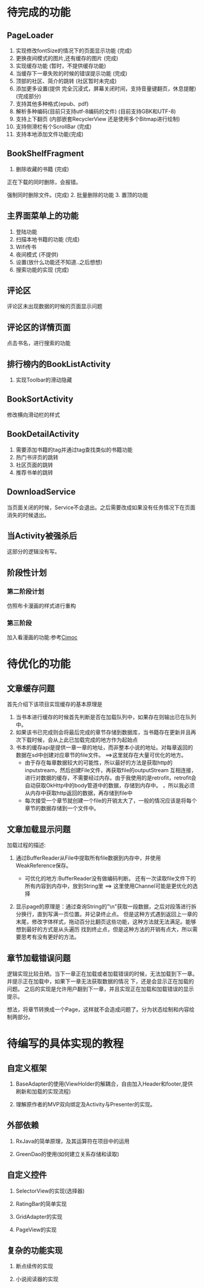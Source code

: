 # 待完成的功能

## PageLoader

1. 实现修改fontSize的情况下的页面显示功能  (完成)
2. 更换夜间模式的图片,还有缓存的图片  (完成)
3. 实现缓存功能                    (暂时，不提供缓存功能)
4. 当缓存下一章失败的时候的错误提示功能  (完成)
5. 顶部的社区、简介的跳转 (社区暂时未完成)
6. 添加更多设置(提供 完全沉浸式，屏幕关闭时间，支持音量键翻页，休息提醒) (完成部分)
7. 支持其他多种格式(epub、pdf)
8. 解析多种编码(目前只支持utf-8编码的文件) (目前支持GBK和UTF-8)
9. 支持上下翻页 (内部嵌套RecyclerView 还是使用多个Bitmap进行绘制)
10. 支持侧滑栏有个ScrollBar (完成)
11. 支持本地添加文件功能(完成)

## BookShelfFragment

1. 删除收藏的书籍  (完成)

正在下载的同时删除，会报错。

强制同时删除文件。(完成)
2. 批量删除的功能
3. 置顶的功能

## 主界面菜单上的功能

1. 登陆功能
2. 扫描本地书籍的功能  (完成)
3. Wifi传书
4. 夜间模式 (不提供)
5. 设置(放什么功能还不知道..之后想想)
6. 搜索功能的实现  (完成)

## 评论区

评论区未出现数据的时候的页面显示问题

## 评论区的详情页面

点击书名，进行搜索的功能

## 排行榜内的BookListActivity

1. 实现Toolbar的滑动隐藏

## BookSortActivity

修改横向滑动栏的样式

## BookDetailActivity

1. 需要添加书籍的tag并通过tag查找类似的书籍功能
2. 热门书评页的跳转
3. 社区页面的跳转
4. 推荐书单的跳转

## DownloadService

当页面关闭的时候，Service不会退出。之后需要改成如果没有任务情况下在页面消失的时候退出。

## 当Activity被强杀后

这部分的逻辑没有写。

## 阶段性计划

### 第二阶段计划

仿照布卡漫画的样式进行重构

### 第三阶段

加入看漫画的功能:参考[Cimoc](https://github.com/Arachnid-27/Cimoc)

# 待优化的功能

## 文章缓存问题

首先介绍下该项目实现缓存的基本原理是
1. 当书本进行缓存的时候首先判断是否在加载队列中，如果存在则输出已在队列中。
2. 如果该书已完成则会将最后完成的章节存储到数据库，当书籍存在更新并且再次下载时候，会从上此已加载完成的地方作为起始点
3. 书本的缓存api是提供一章一章的地址，而非整本小说的地址。对每章返回的数据在sd中创建对应章节的file文件。 ==>这里就存在大量可优化的地方。
   * 由于存在每章数据较大的可能性，所以最好的方法是获取http的inputstream，然后创建File文件，再获取file的outputStream
     互相连接，进行对数据的缓存，不需要经过内存。由于我使用的是retrofit，retrofit会自动获取OkHttp中的body管道中的数据，存储到内存中。
     ，所以我必须从内存中获取http返回的数据，再存储到file中
   * 每次接受一个章节就创建一个file的开销太大了，一般的情况应该是将每个章节的数据存储到一个文件中。

## 文章加载显示问题

加载过程的描述:
1. 通过BufferReader从File中提取所有file数据到内存中，并使用WeakReference保存。

   * 可优化的地方:BufferReader没有做编码判断。 还有一次读取file文件下的所有内容到内存中，放到String里 ==> 这里使用Channel可能是更优化的选择

2. 显示page的原理是：通过查询String的"\n"获取一段数据，之后对段落进行拆分换行，直到写满一页位置。并记录终止点。
但是这种方式遇到返回上一章的末尾，修改字体样式，拖动百分比翻页这些功能，这种方法就无法满足。能够想到最好的方式是从头遍历
找到终止点，但是这种方法的开销有点大，所以需要思考有没有更好的方法。

## 章节加载错误问题

逻辑实现比较丑陋。当下一章正在加载或者加载错误的时候，无法加载到下一章。并提示正在加载中，如果下一章无法获取数据的情况
下，还是会显示正在加载的问题。 之后的实现是允许用户翻到下一章，并且实现正在加载和加载错误的显示提示。

想法，将章节转换成一个Page，这样就不会造成问题了。分为状态绘制和内容绘制两部分。

# 待编写的具体实现的教程

## 自定义框架

1. BaseAdapter的使用(ViewHolder的解耦合，自由加入Header和footer,提供刷新和加载的实现流程)

2. 理解原作者的MVP双向绑定及Activity与Presenter的实现。

## 外部依赖

1. RxJava的简单原理，及其运算符在项目中的运用

2. GreenDao的使用(如何建立关系存储和读取)

## 自定义控件

1. SelectorView的实现(选择器)

2. RatingBar的简单实现

3. GridAdapter的实现

4. PageView的实现

## 复杂的功能实现

1. 断点续传的实现

2. 小说阅读器的实现